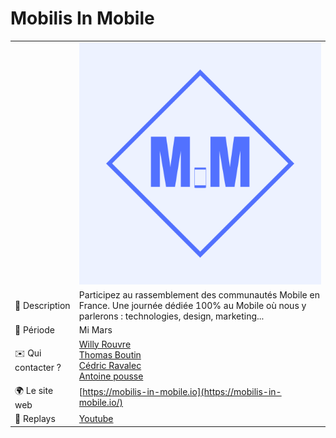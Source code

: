 # Mobilis In Mobile
|                |                                                              |
| -------------- | ------------------------------------------------------------ |
|                | ![logo](logo.png)                                            |
| 📝 Description | Participez au rassemblement des communautés Mobile en France. Une journée dédiée 100% au Mobile où nous y parlerons : technologies, design, marketing... |
| 📆 Période             | Mi Mars |
| ✉️ Qui contacter ?             | [Willy Rouvre](mailto:willy@mobilis-in-mobile.io)<br/>[Thomas Boutin](mailto:thomas@mobilis-in-mobile.io)<br/>[Cédric Ravalec](mailto:cedric@mobilis-in-mobile.io)<br/>[Antoine pousse](mailto:antoine@mobilis-in-mobile.io) |
| 🌍 Le site web | [https://mobilis-in-mobile.io](https://mobilis-in-mobile.io/) |
| 🎥 Replays                     | [Youtube](https://www.youtube.com/channel/UCoG-O8U6W8HWGJxd42T67sg/playlists) |
